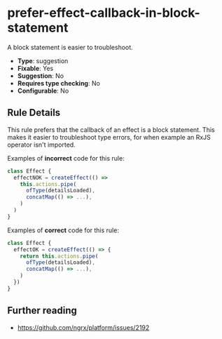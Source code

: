 # prefer-effect-callback-in-block-statement

A block statement is easier to troubleshoot.

- **Type**: suggestion
- **Fixable**: Yes
- **Suggestion**: No
- **Requires type checking**: No
- **Configurable**: No

<!-- Everything above this generated, do not edit -->
<!-- MANUAL-DOC:START -->

## Rule Details

This rule prefers that the callback of an effect is a block statement.
This makes it easier to troubleshoot type errors, for when example an RxJS operator isn't imported.

Examples of **incorrect** code for this rule:

<ngrx-code-example>

```ts
class Effect {
  effectNOK = createEffect(() =>
    this.actions.pipe(
      ofType(detailsLoaded),
      concatMap(() => ...),
    )
  )
}
```

</ngrx-code-example>

Examples of **correct** code for this rule:

<ngrx-code-example>

```ts
class Effect {
  effectOK = createEffect(() => {
    return this.actions.pipe(
      ofType(detailsLoaded),
      concatMap(() => ...),
    )
  })
}
```

</ngrx-code-example>

## Further reading

- https://github.com/ngrx/platform/issues/2192
